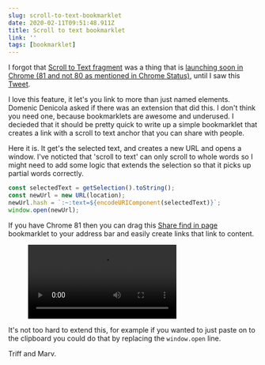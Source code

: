 ```yaml
---
slug: scroll-to-text-bookmarklet
date: 2020-02-11T09:51:48.911Z
title: Scroll to text bookmarklet
link: ''
tags: [bookmarklet]
---
```


I forgot that [Scroll to Text fragment](https://wicg.github.io/ScrollToTextFragment/) was a thing that is [launching soon in Chrome (81 and not 80 as mentioned in Chrome Status)](https://chromestatus.com/feature/4733392803332096), until I saw this [Tweet](https://twitter.com/stefanjudis/status/1225133056736088065?s=20).

I love this feature, it let's you link to more than just named elements. Domenic Denicola asked if there was an extension that did this. I don't think you need one, because bookmarklets are awesome and underused. I decieded that it should be pretty quick to write up a simple bookmarklet that creates a link with a scroll to text anchor that you can share with people. 

Here it is. It get's the selected text, and creates a new URL and opens a window. I've noticted that 'scroll to text' can only scroll to whole words so I might need to add some logic that extends the selection so that it picks up partial words correctly.

```Javascript
const selectedText = getSelection().toString();
const newUrl = new URL(location);
newUrl.hash = `:~:text=${encodeURIComponent(selectedText)}`;
window.open(newUrl);
```

If you have Chrome 81 then you can drag this <a href="javascript:(function()%7Bconst%20selectedText%20%3D%20getSelection().toString()%3Bconst%20newUrl%20%3D%20new%20URL(location)%3BnewUrl.hash%20%3D%20%60%3A~%3Atext%3D%24%7BencodeURIComponent(selectedText)%7D%60%3Bwindow.open(newUrl)%7D)()">Share find in page</a> bookmarklet to your address bar and easily create links that link to content.

<figure><video src="/videos/2020-02-11-scroll-to-text-bookmarklet-0.mp4" alt="findbookmarklet1.mp4" controls></video></figure>

It's not too hard to extend this, for example if you wanted to just paste on to the clipboard you could do that by replacing the `window.open` line.

Triff and Marv.